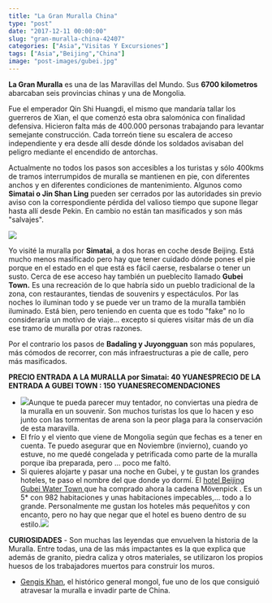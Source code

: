 ```yaml
---
title: "La Gran Muralla China"
type: "post"
date: "2017-12-11 00:00:00"
slug: "gran-muralla-china-42407"
categories: ["Asia","Visitas Y Excursiones"]
tags: ["Asia","Beijing","China"]
image: "post-images/gubei.jpg"
---
```


   
  
**La Gran Muralla** es una de las Maravillas del Mundo. Sus **6700 kilometros** abarcaban seis provincias chinas y una de Mongolia.  
  
Fue el emperador Qin Shi Huangdi, el mismo que mandaría tallar los guerreros de Xian, el que comenzó esta obra salomónica con finalidad defensiva. Hicieron falta más de 400.000 personas trabajando para levantar semejante construcción. Cada torreón tiene su escalera de acceso independiente y era desde allí desde dónde los soldados avisaban del peligro mediante el encendido de antorchas.  
  
Actualmente no todos los pasos son accesibles a los turistas y sólo 400kms de tramos interrumpidos de muralla se mantienen en pie, con diferentes anchos y en diferentes condiciones de mantenimiento. Algunos como **Simatai o Jin Shan Ling** pueden ser cerrados por las autoridades sin previo aviso con la correspondiente pérdida del valioso tiempo que supone llegar hasta allí desde Pekin. En cambio no están tan masificados y son más "salvajes".  
  
![](post-images/gubei.jpg)  
  
Yo visité la muralla por **Simatai**, a dos horas en coche desde Beijing. Está mucho menos masificado pero hay que tener cuidado dónde pones el pie porque en el estado en el que está es fácil caerse, resbalarse o tener un susto. Cerca de ese acceso hay también un pueblecito llamado **Gubei Town.** Es una recreación de lo que habría sido un pueblo tradicional de la zona, con restaurantes, tiendas de souvenirs y espectáculos. Por las noches lo iluminan todo y se puede ver un tramo de la muralla también iluminado. Está bien, pero teniendo en cuenta que es todo "fake" no lo consideraría un motivo de viaje... excepto si quieres visitar más de un día ese tramo de muralla por otras razones.  
  
   
  
Por el contrario los pasos de **Badaling y Juyongguan** son más populares, más cómodos de recorrer, con más infraestructuras a pie de calle, pero más masificados.  
  
**PRECIO ENTRADA A LA MURALLA por Simatai: 40 YUANES****PRECIO DE LA ENTRADA A GUBEI TOWN : 150 YUANES****RECOMENDACIONES**

- ![](post-images/24174819_1784729774920171_3283816807793688576_n-300x300.jpg)Aunque te pueda parecer muy tentador, no conviertas una piedra de la muralla en un souvenir. Son muchos turistas los que lo hacen y eso junto con las tormentas de arena son la peor plaga para la conservación de esta maravilla.
- El frío y el viento que viene de Mongolia según que fechas es a tener en cuenta. Te puedo asegurar que en Noviembre (invierno), cuando yo estuve, no me quedé congelada y petrificada como parte de la muralla porque iba preparada, pero ... poco me faltó.
- Si quieres alojarte y pasar una noche en Gubei, y te gustan los grandes hoteles, te paso el nombre del que donde yo dormí. El [hotel Beijing Gubei Water Town ](http://www.booking.com/hotel/cn/bei-jing-gu-bei-shui-zhen-da-jiu-dian.html?aid=1294466&no_rooms=1&group_adults=1)que ha comprado ahora la cadena Mövenpick . Es un 5\* con 982 habitaciones y unas habitaciones impecables,... todo a lo grande. Personalmente me gustan los hoteles más pequeñitos y con encanto, pero no hay que negar que el hotel es bueno dentro de su estilo.![](post-images/IMG_E08841-195x300.jpg)

**CURIOSIDADES** - Son muchas las leyendas que envuelven la historia de la Muralla. Entre todas, una de las más impactantes es la que explica que además de granito, piedra caliza y otros materiales, se utilizaron los propios huesos de los trabajadores muertos para construir los muros.
- [Gengis Khan](http://es.wikipedia.org/wiki/Gengis_Kan), el histórico general mongol, fue uno de los que consiguió atravesar la muralla e invadir parte de China.